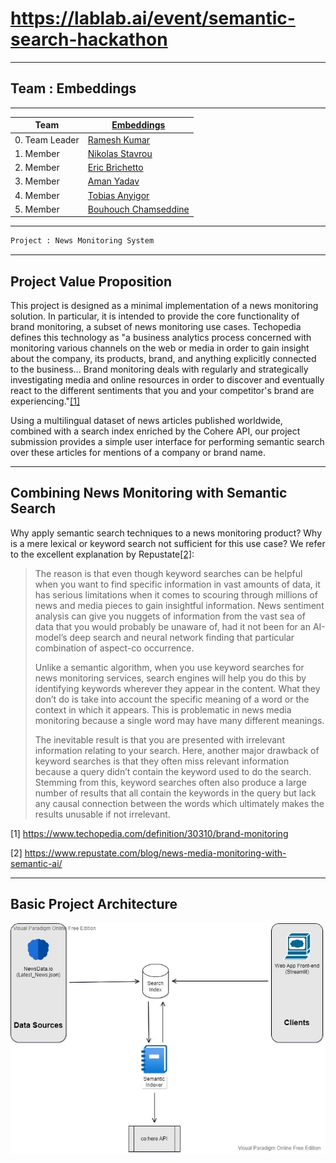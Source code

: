 # https://lablab.ai/event/semantic-search-hackathon
---
## Team : Embeddings

---

| Team      | [Embeddings](https://lablab.ai/event/semantic-search-hackathon/embeddings) |
| ----------- | ----------- |
| 0. Team Leader      | [Ramesh Kumar](https://lablab.ai/u/@rameshkjes)       |
| 1. Member   | [Nikolas Stavrou](https://lablab.ai/u/@nikolas_stavrou995)        |
| 2. Member   | [Eric Brichetto](https://lablab.ai/u/@eric_brichetto537)        |
| 3. Member   | [Aman Yadav](https://lablab.ai/u/@automatlog)        |
| 4. Member   | [Tobias Anyigor](https://lablab.ai/u/@Tobby_ai)        |
| 5. Member   | [Bouhouch Chamseddine](https://lablab.ai/u/@bouhouch_chamseddine252)        |
---

```py
Project : News Monitoring System
```
---
## Project Value Proposition
This project is designed as a minimal implementation of a news monitoring solution. In particular, it is intended to provide the core functionality of brand monitoring, a subset of news monitoring use cases. Techopedia defines this technology as "a business analytics process concerned with monitoring various channels on the web or media in order to gain insight about the company, its products, brand, and anything explicitly connected to the business... Brand monitoring deals with regularly and strategically investigating media and online resources in order to discover and eventually react to the different sentiments that you and your competitor's brand are experiencing."[[1]](https://www.techopedia.com/definition/30310/brand-monitoring)

Using a multilingual dataset of news articles published worldwide, combined with a search index enriched by the Cohere API, our project submission provides a simple user interface for performing semantic search over these articles for mentions of a company or brand name.

---
## Combining News Monitoring with Semantic Search
Why apply semantic search techniques to a news monitoring product? Why is a mere lexical or keyword search not sufficient for this use case? We refer to the excellent explanation by Repustate[[2]](https://www.repustate.com/blog/news-media-monitoring-with-semantic-ai/):

> The reason is that even though keyword searches can be helpful when you want to find specific information in vast amounts of data, it has serious limitations when it comes to scouring through millions of news and media pieces to gain insightful information. News sentiment analysis can give you nuggets of information from the vast sea of data that you would probably be unaware of, had it not been for an AI-model’s deep search and neural network finding that particular combination of aspect-co occurrence.
>
> Unlike a semantic algorithm, when you use keyword searches for news monitoring services, search engines will help you do this by identifying keywords wherever they appear in the content. What they don’t do is take into account the specific meaning of a word or the context in which it appears. This is problematic in news media monitoring because a single word may have many different meanings.
>
> The inevitable result is that you are presented with irrelevant information relating to your search. Here, another major drawback of keyword searches is that they often miss relevant information because a query didn’t contain the keyword used to do the search. Stemming from this, keyword searches often also produce a large number of results that all contain the keywords in the query but lack any causal connection between the words which ultimately makes the results unusable if not irrelevant.



[1] https://www.techopedia.com/definition/30310/brand-monitoring

[2] https://www.repustate.com/blog/news-media-monitoring-with-semantic-ai/

---
## Basic Project Architecture

![Project Architecture Diagram](./Architecture_Diagram.jpg "Architecture Diagram")
